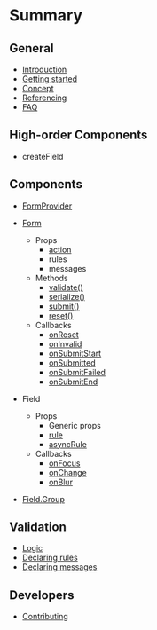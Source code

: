 # Summary

## General

* [Introduction](./README.md)
* [Getting started](./general/getting-started.md)
* [Concept](./general/concept.md)
* [Referencing](./general/referencing.md)
* [FAQ](./general/faq.md)

## High-order Components

* createField

## Components

* [FormProvider](./components/formprovider.md)
* [Form](./components/Form.md)
  * Props
    * [action](./components/Form/props/action.md)
    * rules
    * messages
  * Methods
    * [validate\(\)](./components/Form/methods/validate.md)
    * [serialize\(\)](./components/Form/methods/serialize.md)
    * [submit\(\)](./components/Form/methods/submit.md)
    * [reset\(\)](./components/Form/methods/reset.md)
  * Callbacks
    * [onReset](./components/Form/callbacks/onReset.md)
    * [onInvalid](./components/Form/callbacks/onInvalid.md)
    * [onSubmitStart](./components/Form/callbacks/onSubmitStart.md)
    * [onSubmitted](./components/Form/callbacks/onSubmitted.md)
    * [onSubmitFailed](./components/Form/callbacks/onSubmitFailed.md)
    * [onSubmitEnd](./components/Form/callbacks/onSubmitEnd.md)

* Field
  * Props
    * Generic props
    * [rule](./components/Field/props/rule.md)
    * [asyncRule](./components/Field/props/asyncRule.md)
  * Callbacks
    * [onFocus](./components/Field/callbacks/onFocus.md)
    * [onChange](./components/Field/callbacks/onChange.md)
    * [onBlur](./components/Field/callbacks/onBlur.md)

* [Field.Group](./components/Field.Group.md)

## Validation

* [Logic](./validation/logic.md)
* [Declaring rules](./validation/rules.md)
* [Declaring messages](./validation/messages.md)

## Developers

* [Contributing](./developers/contributing.md)
